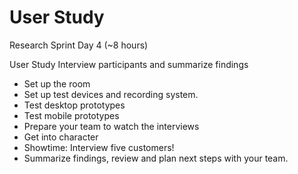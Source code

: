 # User Study

Research Sprint Day 4 (~8 hours)

User Study
Interview participants and summarize findings 

* Set up the room
* Set up test devices and recording system.
* Test desktop prototypes
* Test mobile prototypes
* Prepare your team to watch the interviews
* Get into character
* Showtime: Interview five customers!
* Summarize findings, review and plan next steps with your team.


